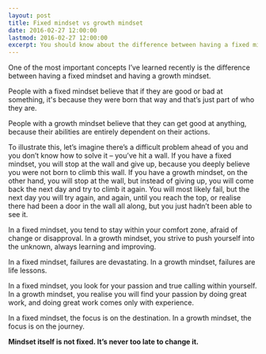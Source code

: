 ```yaml
---
layout: post
title: Fixed mindset vs growth mindset
date: 2016-02-27 12:00:00
lastmod: 2016-02-27 12:00:00
excerpt: You should know about the difference between having a fixed mindset and having a growth mindset.
---
```

One of the most important concepts I’ve learned recently is the difference between having a fixed mindset and having a growth mindset.

People with a fixed mindset believe that if they are good or bad at something, it's because they were born that way and that’s just part of who they are.

People with a growth mindset believe that they can get good at anything, because their abilities are entirely dependent on their actions.

To illustrate this, let’s imagine there’s a difficult problem ahead of you and you don’t know how to solve it – you’ve hit a wall. If you have a fixed mindset, you will stop at the wall and give up, because you deeply believe you were not born to climb this wall. If you have a growth mindset, on the other hand, you will stop at the wall, but instead of giving up, you will come back the next day and try to climb it again. You will most likely fail, but the next day you will try again, and again, until you reach the top, or realise there had been a door in the wall all along, but you just hadn’t been able to see it.

In a fixed mindset, you tend to stay within your comfort zone, afraid of change or disapproval. In a growth mindset, you strive to push yourself into the unknown, always learning and improving.

In a fixed mindset, failures are devastating. In a growth mindset, failures are life lessons.

In a fixed mindset, you look for your passion and true calling within yourself. In a growth mindset, you realise you will find your passion by doing great work, and doing great work comes only with experience.

In a fixed mindset, the focus is on the destination. In a growth mindset, the focus is on the journey.

**Mindset itself is not fixed. It’s never too late to change it.**
